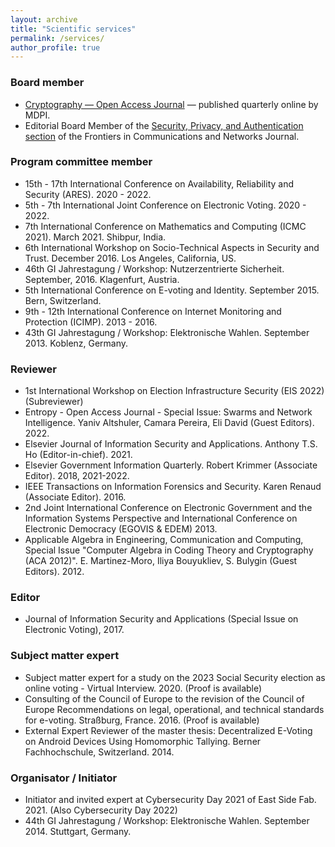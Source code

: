 ```yaml
---
layout: archive
title: "Scientific services"
permalink: /services/
author_profile: true
---
```


### Board member
* [Cryptography — Open Access Journal](https://www.mdpi.com/journal/cryptography) — published quarterly online by MDPI.
* Editorial Board Member of the [Security, Privacy, and Authentication section](https://www.frontiersin.org/journals/communications-and-networks/sections/security-privacy-and-authentication) of the Frontiers in Communications and Networks Journal.

### Program committee member
* 15th - 17th International Conference on Availability, Reliability and Security (ARES). 2020 - 2022.
* 5th - 7th International Joint Conference on Electronic Voting. 2020 - 2022.
* 7th International Conference on Mathematics and Computing (ICMC 2021). March 2021. Shibpur, India.
* 6th International Workshop on Socio-Technical Aspects in Security and Trust. December 2016. Los Angeles, California, US.
* 46th GI Jahrestagung / Workshop: Nutzerzentrierte Sicherheit. September, 2016. Klagenfurt, Austria.
* 5th International Conference on E-voting and Identity. September 2015. Bern, Switzerland.
* 9th - 12th International Conference on Internet Monitoring and Protection (ICIMP). 2013 - 2016.
* 43th GI Jahrestagung / Workshop: Elektronische Wahlen. September 2013. Koblenz, Germany.


### Reviewer
* 1st International Workshop on Election Infrastructure Security (EIS 2022) (Subreviewer)
* Entropy - Open Access Journal - Special Issue: Swarms and Network Intelligence.  Yaniv Altshuler, Camara Pereira, Eli David (Guest Editors). 2022.
* Elsevier Journal of Information Security and Applications. Anthony T.S. Ho (Editor-in-chief). 2021.
* Elsevier Government Information Quarterly. Robert Krimmer (Associate Editor). 2018, 2021-2022.
* IEEE Transactions on Information Forensics and Security. Karen Renaud (Associate Editor). 2016.
* 2nd Joint International Conference on Electronic Government and the Information Systems Perspective and International Conference on Electronic Democracy (EGOVIS & EDEM) 2013.
* Applicable Algebra in Engineering, Communication and Computing, Special Issue "Computer Algebra in Coding Theory and Cryptography (ACA 2012)". E. Martinez-Moro, Iliya Bouyukliev, S. Bulygin (Guest Editors). 2012.

### Editor

* Journal of Information Security and Applications (Special Issue on Electronic Voting), 2017.

### Subject matter expert
* Subject matter expert for a study on the 2023 Social Security election as online voting - Virtual Interview. 2020. (Proof is available)
* Consulting of the Council of Europe to the revision of the Council of Europe Recommendations on legal, operational, and technical standards for e-voting. Straßburg, France. 2016. (Proof is available)
* External Expert Reviewer of the master thesis: Decentralized E-Voting on Android Devices Using Homomorphic Tallying. Berner Fachhochschule, Switzerland. 2014.

### Organisator / Initiator
* Initiator and invited expert at Cybersecurity Day 2021 of East Side Fab. 2021. (Also Cybersecurity Day 2022)
* 44th GI Jahrestagung / Workshop: Elektronische Wahlen. September 2014. Stuttgart, Germany.
